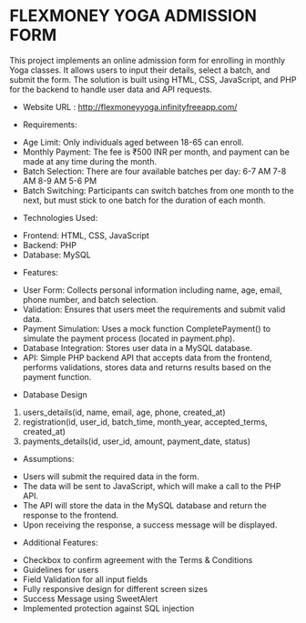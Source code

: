 # FLEXMONEY YOGA ADMISSION FORM

This project implements an online admission form for enrolling in monthly Yoga classes. It allows users to input their details, select a batch, and submit the form. The solution is built using HTML, CSS, JavaScript, and PHP for the backend to handle user data and API requests.

* Website URL :
http://flexmoneyyoga.infinityfreeapp.com/

* Requirements:
- Age Limit: Only individuals aged between 18-65 can enroll.
- Monthly Payment: The fee is ₹500 INR per month, and payment can be made at any time during the month.
- Batch Selection: There are four available batches per day:
6-7 AM
7-8 AM
8-9 AM
5-6 PM
- Batch Switching: Participants can switch batches from one month to the next, but must stick to one batch for the duration of each month.

* Technologies Used:
- Frontend: HTML, CSS, JavaScript
- Backend: PHP 
- Database: MySQL

* Features:
- User Form: Collects personal information including name, age, email, phone number, and batch selection.
- Validation: Ensures that users meet the requirements and submit valid data.
- Payment Simulation: Uses a mock function CompletePayment() to simulate the payment process (located in payment.php).
- Database Integration: Stores user data in a MySQL database.
- API: Simple PHP backend API that accepts data from the frontend, performs validations, stores data and returns results based on the payment function.

* Database Design
1. users_details(id, name, email, age, phone, created_at)
2. registration(id, user_id, batch_time, month_year, accepted_terms, created_at)
3. payments_details(id, user_id, amount, payment_date, status)

* Assumptions:
- Users will submit the required data in the form.
- The data will be sent to JavaScript, which will make a call to the PHP API.
- The API will store the data in the MySQL database and return the response to the frontend.
- Upon receiving the response, a success message will be displayed.

* Additional Features:
- Checkbox to confirm agreement with the Terms & Conditions
- Guidelines for users
- Field Validation for all input fields
- Fully responsive design for different screen sizes
- Success Message using SweetAlert
- Implemented protection against SQL injection


